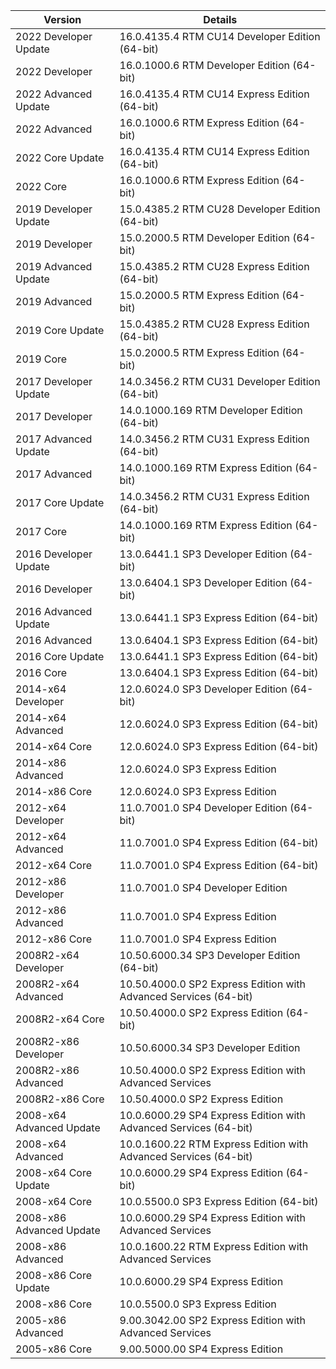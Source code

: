 | Version                      |  Details                                                                   |
| ---------------------------- |  ------------------------------------------------------------------------- |
| 2022 Developer Update        |  16.0.4135.4 RTM CU14 Developer Edition (64-bit)                           |
| 2022 Developer               |  16.0.1000.6 RTM Developer Edition (64-bit)                                |
| 2022 Advanced Update         |  16.0.4135.4 RTM CU14 Express Edition (64-bit)                             |
| 2022 Advanced                |  16.0.1000.6 RTM Express Edition (64-bit)                                  |
| 2022 Core Update             |  16.0.4135.4 RTM CU14 Express Edition (64-bit)                             |
| 2022 Core                    |  16.0.1000.6 RTM Express Edition (64-bit)                                  |
| 2019 Developer Update        |  15.0.4385.2 RTM CU28 Developer Edition (64-bit)                           |
| 2019 Developer               |  15.0.2000.5 RTM Developer Edition (64-bit)                                |
| 2019 Advanced Update         |  15.0.4385.2 RTM CU28 Express Edition (64-bit)                             |
| 2019 Advanced                |  15.0.2000.5 RTM Express Edition (64-bit)                                  |
| 2019 Core Update             |  15.0.4385.2 RTM CU28 Express Edition (64-bit)                             |
| 2019 Core                    |  15.0.2000.5 RTM Express Edition (64-bit)                                  |
| 2017 Developer Update        |  14.0.3456.2 RTM CU31 Developer Edition (64-bit)                           |
| 2017 Developer               |  14.0.1000.169 RTM Developer Edition (64-bit)                              |
| 2017 Advanced Update         |  14.0.3456.2 RTM CU31 Express Edition (64-bit)                             |
| 2017 Advanced                |  14.0.1000.169 RTM Express Edition (64-bit)                                |
| 2017 Core Update             |  14.0.3456.2 RTM CU31 Express Edition (64-bit)                             |
| 2017 Core                    |  14.0.1000.169 RTM Express Edition (64-bit)                                |
| 2016 Developer Update        |  13.0.6441.1 SP3 Developer Edition (64-bit)                                |
| 2016 Developer               |  13.0.6404.1 SP3 Developer Edition (64-bit)                                |
| 2016 Advanced Update         |  13.0.6441.1 SP3 Express Edition (64-bit)                                  |
| 2016 Advanced                |  13.0.6404.1 SP3 Express Edition (64-bit)                                  |
| 2016 Core Update             |  13.0.6441.1 SP3 Express Edition (64-bit)                                  |
| 2016 Core                    |  13.0.6404.1 SP3 Express Edition (64-bit)                                  |
| 2014-x64 Developer           |  12.0.6024.0 SP3 Developer Edition (64-bit)                                |
| 2014-x64 Advanced            |  12.0.6024.0 SP3 Express Edition (64-bit)                                  |
| 2014-x64 Core                |  12.0.6024.0 SP3 Express Edition (64-bit)                                  |
| 2014-x86 Advanced            |  12.0.6024.0 SP3 Express Edition                                           |
| 2014-x86 Core                |  12.0.6024.0 SP3 Express Edition                                           |
| 2012-x64 Developer           |  11.0.7001.0 SP4 Developer Edition (64-bit)                                |
| 2012-x64 Advanced            |  11.0.7001.0 SP4 Express Edition (64-bit)                                  |
| 2012-x64 Core                |  11.0.7001.0 SP4 Express Edition (64-bit)                                  |
| 2012-x86 Developer           |  11.0.7001.0 SP4 Developer Edition                                         |
| 2012-x86 Advanced            |  11.0.7001.0 SP4 Express Edition                                           |
| 2012-x86 Core                |  11.0.7001.0 SP4 Express Edition                                           |
| 2008R2-x64 Developer         |  10.50.6000.34 SP3 Developer Edition (64-bit)                              |
| 2008R2-x64 Advanced          |  10.50.4000.0 SP2 Express Edition with Advanced Services (64-bit)          |
| 2008R2-x64 Core              |  10.50.4000.0 SP2 Express Edition (64-bit)                                 |
| 2008R2-x86 Developer         |  10.50.6000.34 SP3 Developer Edition                                       |
| 2008R2-x86 Advanced          |  10.50.4000.0 SP2 Express Edition with Advanced Services                   |
| 2008R2-x86 Core              |  10.50.4000.0 SP2 Express Edition                                          |
| 2008-x64 Advanced Update     |  10.0.6000.29 SP4 Express Edition with Advanced Services (64-bit)          |
| 2008-x64 Advanced            |  10.0.1600.22 RTM Express Edition with Advanced Services (64-bit)          |
| 2008-x64 Core Update         |  10.0.6000.29 SP4 Express Edition (64-bit)                                 |
| 2008-x64 Core                |  10.0.5500.0 SP3 Express Edition (64-bit)                                  |
| 2008-x86 Advanced Update     |  10.0.6000.29 SP4 Express Edition with Advanced Services                   |
| 2008-x86 Advanced            |  10.0.1600.22 RTM Express Edition with Advanced Services                   |
| 2008-x86 Core Update         |  10.0.6000.29 SP4 Express Edition                                          |
| 2008-x86 Core                |  10.0.5500.0 SP3 Express Edition                                           |
| 2005-x86 Advanced            |  9.00.3042.00 SP2 Express Edition with Advanced Services                   |
| 2005-x86 Core                |  9.00.5000.00 SP4 Express Edition                                          |
